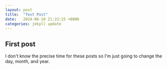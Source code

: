 ```yaml
---
layout: post
title:  "Test Post"
date:   2024-06-10 21:22:15 +0800
categories: jekyll update
---
```

## First post
I don't know the precise time for these posts so I'm just going to change the day, month, and year.
